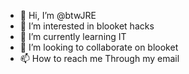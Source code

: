 - 👋 Hi, I’m @btwJRE
- 👀 I’m interested in blooket hacks
- 🌱 I’m currently learning IT
- 💞️ I’m looking to collaborate on blooket
- 📫 How to reach me Through my email

<!---
btwJRE/btwJRE is a ✨ special ✨ repository because its `README.md` (this file) appears on your GitHub profile.
You can click the Preview link to take a look at your changes.
--->
